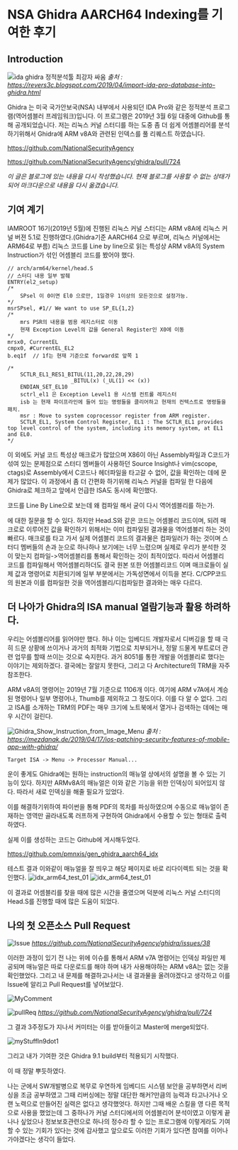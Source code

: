 NSA Ghidra AARCH64 Indexing를 기여한 후기
=====================================

## Introduction

![ida ghidra 정적분석툴 최강자 싸움](./img/ida_and_ghidra.png)
*출처 : https://revers3c.blogspot.com/2019/04/import-ida-pro-database-into-ghidra.html*

Ghidra 는 미국 국가안보국(NSA) 내부에서 사용되던 IDA Pro와 같은 정적분석 프로그램(역어셈블러 프레임워크)입니다. 이 프로그램은 2019년 3월 6일 대중에 Github를 통해 공개되었습니다. 저는 리눅스 커널 스터디를 하는 도중 좀 더 쉽게 어셈블리어를 분석하기위해서 Ghidra에 ARM v8A와 관련된 인덱스를 풀 리퀘스트 하였습니다.

https://github.com/NationalSecurityAgency

https://github.com/NationalSecurityAgency/ghidra/pull/724

*이 글은 블로그에 있는 내용을 다시 작성했습니다. 현재 블로그를 사용할 수 없는 상태가 되어 마크다운으로 내용을 다시 옮겼습니다.*

## 기여 계기
IAMROOT 16기(2019년 5월)에 진행된 리눅스 커널 스터디는 ARM v8A에 리눅스 커널 버젼 5.1로 진행하였다.(Ghidra기준 AARCH64 으로 부르며, 리눅스 커널에서는 ARM64로 부름) 리눅스 코드를 Line by line으로 읽는 특성상 ARM v8A의 System Instruction가 섞인 어셈블리 코드를 봤어야 했다.
```
// arch/arm64/kernel/head.S 
// 스터디 내용 일부 발췌
ENTRY(el2_setup)
/*
    SPsel 이 0이면 El0 으로만, 1일경우 1이상의 모든것으로 설정가능.
*/
msrSPsel, #1// We want to use SP_EL{1,2}
/*
    mrs PSR의 내용을 범용 레지스터로 이동
    현재 Exception Level의 값을 General Register인 X0에 이동
*/
mrsx0, CurrentEL
cmpx0, #CurrentEL_EL2
b.eq1f  // 1f는 현재 기준으로 forward로 앞쪽 1

/*
    SCTLR_EL1_RES1_BITUL(11,20,22,28,29)
                    _BITUL(x) (_UL(1) << (x))
    ENDIAN_SET_EL10
    sctrl_el1 은 Exception Level1 용 시스템 컨트롤 레지스터
    isb 는 현재 파이프라인에 들어 있는 명령들을 클리어하고 현재의 컨텍스트로 명령들을 패치.
    msr : Move to system coprocessor register from ARM register.
    SCTLR_EL1, System Control Register, EL1 : The SCTLR_EL1 provides top level control of the system, including its memory system, at EL1 and EL0.
*/
```
이 외에도 커널 코드 특성상 매크로가 많았으며 X86이 아닌 Assembly파일과 C코드가 섞여 있는 문제점으로 스터디 멤버들이 사용하던 Source Insight나 vim(cscope, ctags)로 Assembly에서 C코드나 헤더파일을 타고갈 수 없어, 값을 확인하는 데에 문제가 많았다. 이 과정에서 좀 더 간편화 하기위해 리눅스 커널을 컴파일 한 다음에 Ghidra로 체크하고 앞에서 언급한 ISA도 동시에 확인했다.

코드를 Line By Line으로 보는데 왜 컴파일 해서 굳이 다시 역어셈블리를 하는가. 

에 대한 질문을 할 수 있다. 하지만 Head.S와 같은 코드는 어셈블리 코드이며, 되려 매크로로 이루어진 값을 확인하기 위해서는 이미 컴파일된 결과물을 역어셈블리 하는 것이 빠르다. 매크로를 타고 가서 실제 어셈블리 코드의 결과물은 컴파일러가 하는 것이며 스터디 멤버들의 손과 눈으로 하나하나 보기에는 너무 느렸으며 실제로 우리가 분석한 것이 맞는지 컴파일->역어셈블리를 통해서 확인하는 것이 최적이었다. 따라서 어셈블리 코드를 컴파일해서 역어셈블리하더도 결국 원본 또한 어셈블리코드 이며 매크로들이 실제 값과 명령어로 치환되기에 일부 부분에서는 가독성면에서 이득을 본다. C/CPP코드의 원본과 이를 컴파일한 것을 역어셈블리/디컴파일한 결과와는 매우 다르다.

## 더 나아가 Ghidra의 ISA manual 열람기능과 활용 하려하다.
우리는 어셈블리어를 읽어야만 했다. 허나 이는 임베디드 개발자로서 디버깅을 할 때 극히 드문 상황에 쓰이거나 과거의 최적화 기법으로 치부되거나, 정말 드물게 부트로더 관련 업무를 할때 쓰이는 것으로 숙지한다. 과거 8051를 통한 개발을 어셈블리로 했다는 이야기는 제외하겠다. 결국에는 잘알지 못한다, 그리고 다 Architecture의 TRM을 자주 참조한다.

ARM v8A의 명령어는 2019년 7월 기준으로 1106개 이다. 여기에 ARM v7A에서 계승 된 명령어나 일부 명령어나, Thumb를 제외하고 그 정도이다. 이를 다 알 수 없다. 그리고 ISA를 소개하는 TRM의 PDF는 매우 크기에 노트북에서 열거나 검색하는 데에는 매우 시간이 걸린다.

![Ghidra_Show_Instruction_from_Image_Menu](./img/20190328_ssl_3-1024x285.png)
*출처 : https://mezdanak.de/2019/04/17/ios-patching-security-features-of-mobile-app-with-ghidra/*
```
Target ISA -> Menu -> Processor Manual...
```

운이 좋게도 Ghidra에는 원하는 instruction의 매뉴얼 상에서의 설명을 볼 수 있는 기능이 있다. 하지만 
ARMv8A의 매뉴얼은 이와 같은 기능을 위한 인덱싱이 되어있지 않다. 따라서 새로 인덱싱을 해줄 필요가 있었다.

이를 해결하기위하여 파이썬을 통해 PDF의 목차를 파싱하였으며 수동으로 매뉴얼이 존재하는 영역만 골라내도록 러프하게 구현하여 Ghidra에서 수용할 수 있는 형태로 출력하였다.

실제 이를 생성하는 코드는 Github에 게시해두었다.

https://github.com/pmnxis/gen_ghidra_aarch64_idx

테스트 결과 이와같이 매뉴얼을 잘 띄우고 해당 페이지로 바로 리다이렉트 되는 것을 확인했다.
![idx_arm64_test_01](./img/arch64_adrp.png)
![idx_arm64_test_01](./img/arch64_adrp_manual.png)

이 결과로 어셈블리를 찾을 때에 많은 시간을 줄였으며 덕분에 리눅스 커널 스터디의 Head.S를 진행할 때에 많은 도움이 되었다.

## 나의 첫 오픈소스 Pull Request
![Issue](./img/isaIssue.png)
*https://github.com/NationalSecurityAgency/ghidra/issues/38*

이러한 과정이 있기 전 나는 위에 이슈를 통해서 ARM v7A 명령어는 인덱싱 파일만 제공되며 매뉴얼은 따로 다운로드를 해야 하며 내가 사용해야하는 ARM v8A는 없는 것을 확인했었다. 그리고 내 문제를 해결하고나서는 내 결과물을 올려야겠다고 생각하고 이를 Issue에 알리고 Pull Request를 넣어보았다.

![MyComment](./img/comment.png)

![pullReq](./img/pullReq_result.png)
*https://github.com/NationalSecurityAgency/ghidra/pull/724*

그 결과 3주정도가 지나서 커미터는 이를 받아들이고 Master에 merge되었다. 

![myStuffIn9dot1](./img/yeah.png)

그리고 내가 기여한 것은 
Ghidra 9.1 build부터 적용되기 시작했다.

이 때 정말 뿌듯하였다. 

나는 군에서 SW개발병으로 복무로 우연하게 임베디드 시스템 보안을 공부하면서 리버싱을 조금 공부하였고 그때 리버싱에는 정말 대단한 해커?만큼의 능력과 타고나거나 오랜 노력으로 만들어진 실력은 없다고 생각했엇다. 하지만 그때 배운 스킬을 영 다른 목적으로 사용을 했었는데 그 중하나가 커널 스터디에서의 어셈블리어 분석이였고 이렇게 끝나나 싶었으나 정보보호관련으로 하나의 정수라 할 수 있는 프로그램에 이렇게라도 기여할 수 있는 기회가 있다는 것에 감사했고 앞으로도 이러한 기회가 있다면 참여를 이어나가야겠다는 생각이 들었다.
